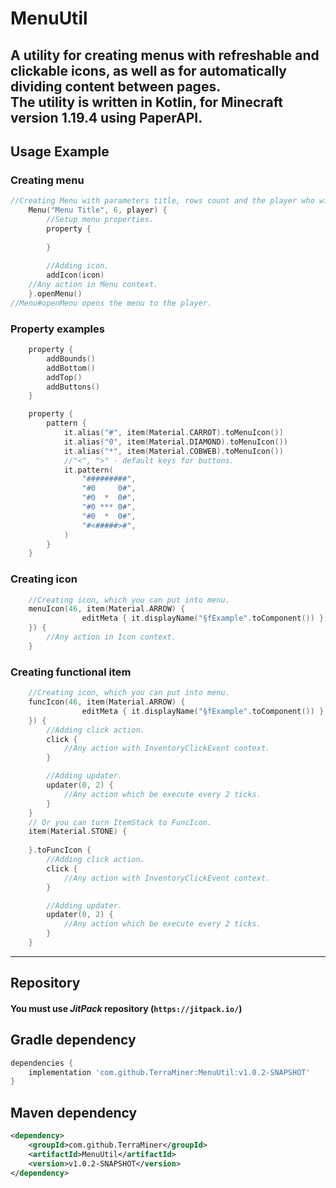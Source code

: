 # MenuUtil

A utility for creating menus with refreshable and clickable icons, as well as for automatically dividing content between pages.  
The utility is written in **Kotlin**, for **Minecraft** version **1.19.4** using **PaperAPI**.
---
## Usage Example

### Creating menu
```kotlin
//Creating Menu with parameters title, rows count and the player who will be the spectator.
    Menu("Menu Title", 6, player) {
        //Setup menu properties.
        property {
        
        }
        
        //Adding icon.
        addIcon(icon)
    //Any action in Menu context.
    }.openMenu()
//Menu#openMenu opens the menu to the player.
```

### Property examples
```kotlin
    property {
        addBounds()
        addBottom()
        addTop()
        addButtons()
    }
```

```kotlin
    property {
        pattern {
            it.alias("#", item(Material.CARROT).toMenuIcon())
            it.alias("0", item(Material.DIAMOND).toMenuIcon())
            it.alias("*", item(Material.COBWEB).toMenuIcon())
            //"<", ">" - default keys for buttons.
            it.pattern(
                "#########",
                "#0     0#",
                "#0  *  0#",
                "#0 *** 0#",
                "#0  *  0#",
                "#<#####>#",
            )
        }
    }
```

### Creating icon
```kotlin
    //Creating icon, which you can put into menu.
    menuIcon(46, item(Material.ARROW) {
                editMeta { it.displayName("§fExample".toComponent()) }
    }) {
        //Any action in Icon context.
    }
```

### Creating functional item
```kotlin
    //Creating icon, which you can put into menu.
    funcIcon(46, item(Material.ARROW) {
                editMeta { it.displayName("§fExample".toComponent()) }
    }) {
        //Adding click action.
        click {
            //Any action with InventoryClickEvent context.
        }

        //Adding updater.
        updater(0, 2) {
            //Any action which be execute every 2 ticks.
        }
    }
    // Or you can turn ItemStack to FuncIcon.
    item(Material.STONE) {
        
    }.toFuncIcon {
        //Adding click action.
        click {
            //Any action with InventoryClickEvent context.
        }

        //Adding updater.
        updater(0, 2) {
            //Any action which be execute every 2 ticks.
        }
    }
```

---

## Repository
#### You must use ___JitPack___ repository (`https://jitpack.io/`)

## Gradle dependency
```gradle
dependencies {
    implementation 'com.github.TerraMiner:MenuUtil:v1.0.2-SNAPSHOT'
}
```
## Maven dependency
```xml
<dependency>
    <groupId>com.github.TerraMiner</groupId>
    <artifactId>MenuUtil</artifactId>
    <version>v1.0.2-SNAPSHOT</version>
</dependency>
```
